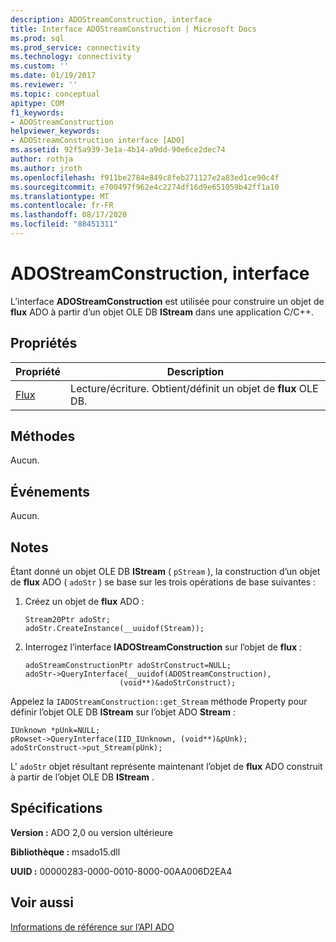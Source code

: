 ```yaml
---
description: ADOStreamConstruction, interface
title: Interface ADOStreamConstruction | Microsoft Docs
ms.prod: sql
ms.prod_service: connectivity
ms.technology: connectivity
ms.custom: ''
ms.date: 01/19/2017
ms.reviewer: ''
ms.topic: conceptual
apitype: COM
f1_keywords:
- ADOStreamConstruction
helpviewer_keywords:
- ADOStreamConstruction interface [ADO]
ms.assetid: 92f5a939-3e1a-4b14-a9dd-90e6ce2dec74
author: rothja
ms.author: jroth
ms.openlocfilehash: f911be2784e849c8feb271127e2a83ed1ce90c4f
ms.sourcegitcommit: e700497f962e4c2274df16d9e651059b42ff1a10
ms.translationtype: MT
ms.contentlocale: fr-FR
ms.lasthandoff: 08/17/2020
ms.locfileid: "88451311"
---
```

# <a name="adostreamconstruction-interface"></a>ADOStreamConstruction, interface
L’interface **ADOStreamConstruction** est utilisée pour construire un objet de **flux** ADO à partir d’un objet OLE DB **IStream** dans une application C/C++.  
  
## <a name="properties"></a>Propriétés  
  
|Propriété|Description|  
|-|-|  
|[Flux](../../../ado/reference/ado-api/stream-property.md)|Lecture/écriture. Obtient/définit un objet de **flux** OLE DB.|  
  
## <a name="methods"></a>Méthodes  
 Aucun.  
  
## <a name="events"></a>Événements  
 Aucun.  
  
## <a name="remarks"></a>Notes  
 Étant donné un objet OLE DB **IStream** ( `pStream` ), la construction d’un objet de **flux** ADO ( `adoStr` ) se base sur les trois opérations de base suivantes :  
  
1.  Créez un objet de **flux** ADO :  
  
    ```  
    Stream20Ptr adoStr;  
    adoStr.CreateInstance(__uuidof(Stream));  
    ```  
  
2.  Interrogez l’interface **IADOStreamConstruction** sur l’objet de **flux** :  
  
    ```  
    adoStreamConstructionPtr adoStrConstruct=NULL;  
    adoStr->QueryInterface(__uuidof(ADOStreamConstruction),  
                         (void**)&adoStrConstruct);  
    ```  
  
 Appelez la `IADOStreamConstruction::get_Stream` méthode Property pour définir l’objet OLE DB **IStream** sur l’objet ADO **Stream** :  
  
```  
IUnknown *pUnk=NULL;  
pRowset->QueryInterface(IID_IUnknown, (void**)&pUnk);  
adoStrConstruct->put_Stream(pUnk);  
```  
  
 L' `adoStr` objet résultant représente maintenant l’objet de **flux** ADO construit à partir de l’objet OLE DB **IStream** .  
  
## <a name="requirements"></a>Spécifications  
 **Version :** ADO 2,0 ou version ultérieure  
  
 **Bibliothèque :** msado15.dll  
  
 **UUID :** 00000283-0000-0010-8000-00AA006D2EA4  
  
## <a name="see-also"></a>Voir aussi  
 [Informations de référence sur l’API ADO](../../../ado/reference/ado-api/ado-api-reference.md)
